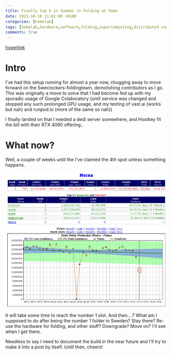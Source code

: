 ```yaml
---
title: Finally top 5 in Sweden in Folding at home
date: 2023-10-16 11:01:00 +0100
categories: [homelab]
tags: [homelab,hardware,software,folding,supercomputing,distributed computing]     # TAG names should always be lowercase
comments: true
---
```



[hyperlink](https://github.com/ms-studio/jekyll-hyperlink-test/)


# Intro

I've had this setup running for almost a year now, chugging away to move forward on the Sweclockers-foldingteam, demolishing contributors as I go. This was originally a move to solve that I had become fed up with my sporadic usage of Google Colaboratory (until service was changed and stopped any such prolonged GPU usage, and my testing of vast.ai (works but nah) and runpod.io (more of the same so nah)) 

I finally landed on that I needed a dedi server somewhere, and Hostkey fit the bill with their RTX 4090 offering..

# What now?

Well, a couple of weeks until the I've claimed the 4th spot unless something happens. 

![image tooltip here](/assets/images/2023-10-16-foldingathome-top5/fah.png)

It will take some time to reach the number 1 slot. And then....? What am I supposed to do after being the number 1 folder in Sweden? Stay there? Re-use the hardware for folding, and other stuff? Downgrade? Move on? I'll see when I get there.

Needless to say I need to document the build in the near future and I'll try to make it into a post by itself. Until then, cheers!